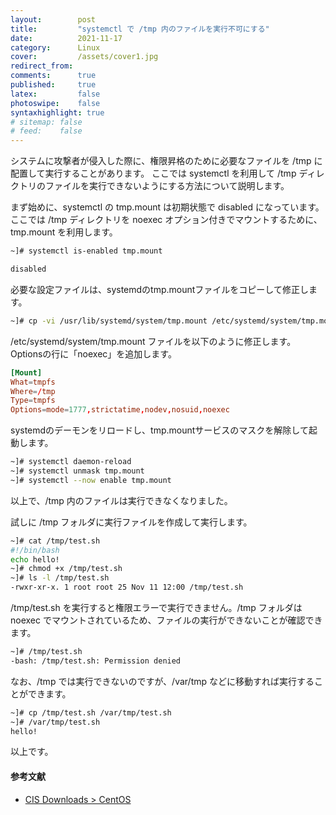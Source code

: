 ```yaml
---
layout:        post
title:         "systemctl で /tmp 内のファイルを実行不可にする"
date:          2021-11-17
category:      Linux
cover:         /assets/cover1.jpg
redirect_from:
comments:      true
published:     true
latex:         false
photoswipe:    false
syntaxhighlight: true
# sitemap: false
# feed:    false
---
```


システムに攻撃者が侵入した際に、権限昇格のために必要なファイルを /tmp に配置して実行することがあります。
ここでは systemctl を利用して /tmp ディレクトリのファイルを実行できないようにする方法について説明します。

まず始めに、systemctl の tmp.mount は初期状態で disabled になっています。
ここでは /tmp ディレクトリを noexec オプション付きでマウントするために、tmp.mount を利用します。
```bash
~]# systemctl is-enabled tmp.mount

disabled
```
必要な設定ファイルは、systemdのtmp.mountファイルをコピーして修正します。
```bash
~]# cp -vi /usr/lib/systemd/system/tmp.mount /etc/systemd/system/tmp.mount
```
/etc/systemd/system/tmp.mount ファイルを以下のように修正します。Optionsの行に「noexec」を追加します。
```conf
[Mount]
What=tmpfs
Where=/tmp
Type=tmpfs
Options=mode=1777,strictatime,nodev,nosuid,noexec
```
systemdのデーモンをリロードし、tmp.mountサービスのマスクを解除して起動します。
```bash
~]# systemctl daemon-reload
~]# systemctl unmask tmp.mount
~]# systemctl --now enable tmp.mount
```
以上で、/tmp 内のファイルは実行できなくなりました。

試しに /tmp フォルダに実行ファイルを作成して実行します。
```bash
~]# cat /tmp/test.sh
#!/bin/bash
echo hello!
~]# chmod +x /tmp/test.sh
~]# ls -l /tmp/test.sh
-rwxr-xr-x. 1 root root 25 Nov 11 12:00 /tmp/test.sh
```
/tmp/test.sh を実行すると権限エラーで実行できません。/tmp フォルダは noexec でマウントされているため、ファイルの実行ができないことが確認できます。
```bash
~]# /tmp/test.sh
-bash: /tmp/test.sh: Permission denied
```
なお、/tmp では実行できないのですが、/var/tmp などに移動すれば実行することができます。
```bash
~]# cp /tmp/test.sh /var/tmp/test.sh
~]# /var/tmp/test.sh
hello!
```
以上です。


#### 参考文献
- [CIS Downloads > CentOS](https://downloads.cisecurity.org/#/)
